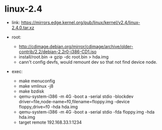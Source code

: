 # linux-2.4

- link: https://mirrors.edge.kernel.org/pub/linux/kernel/v2.4/linux-2.4.0.tar.xz

- root:
    - http://cdimage.debian.org/mirror/cdimage/archive/older-contrib/2.2/debian-2.2r0-i386-CD1.iso
    - install/root.bin -> gzip -dc root.bin > hda.img
    - cann't config devfs, would remount dev so that not find device node.

- exec:
    - make menuconfig
    - make vmlinux -j8
    - make bzdisk
    - qemu-system-i386 -m 4G -boot a -serial stdio -blockdev driver=file,node-name=f0,filename=floppy.img -device floppy,drive=f0 -hda hda.img
    - qemu-system-i386 -m 4G -boot a -serial stdio -fda floppy.img -hda hda.img
    - target remote 192.168.33.1:1234
